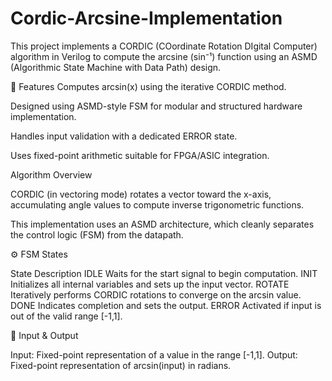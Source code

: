 # Cordic-Arcsine-Implementation

This project implements a CORDIC (COordinate Rotation DIgital Computer) algorithm in Verilog to compute the arcsine (sin⁻¹) function using an ASMD (Algorithmic State Machine with Data Path) design.

📌 Features
Computes arcsin(x) using the iterative CORDIC method.

Designed using ASMD-style FSM for modular and structured hardware implementation.

Handles input validation with a dedicated ERROR state.

Uses fixed-point arithmetic suitable for FPGA/ASIC integration.



Algorithm Overview


CORDIC (in vectoring mode) rotates a vector toward the x-axis, accumulating angle values to compute inverse trigonometric functions.

This implementation uses an ASMD architecture, which cleanly separates the control logic (FSM) from the datapath.

⚙️ FSM States


State	Description
IDLE	Waits for the start signal to begin computation.
INIT	Initializes all internal variables and sets up the input vector.
ROTATE	Iteratively performs CORDIC rotations to converge on the arcsin value.
DONE	Indicates completion and sets the output.
ERROR	Activated if input is out of the valid range [-1,1].



🧾 Input & Output


Input:
Fixed-point representation of a value in the range [-1,1].
Output:
Fixed-point representation of arcsin(input) in radians.
